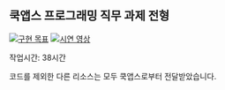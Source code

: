 ## 쿡앱스 프로그래밍 직무 과제 전형

[![구현 목표](https://img.youtube.com/vi/5QUxdj1Fg7w/0.jpg)](https://www.youtube.com/watch?v=5QUxdj1Fg7w "구현 목표")
[![시연 영상](https://img.youtube.com/vi/5QUxdj1Fg7w/0.jpg)](https://www.youtube.com/watch?v=5QUxdj1Fg7w "시연 영상")

작업시간: 38시간

코드를 제외한 다른 리소스는 모두 쿡앱스로부터 전달받았습니다.
